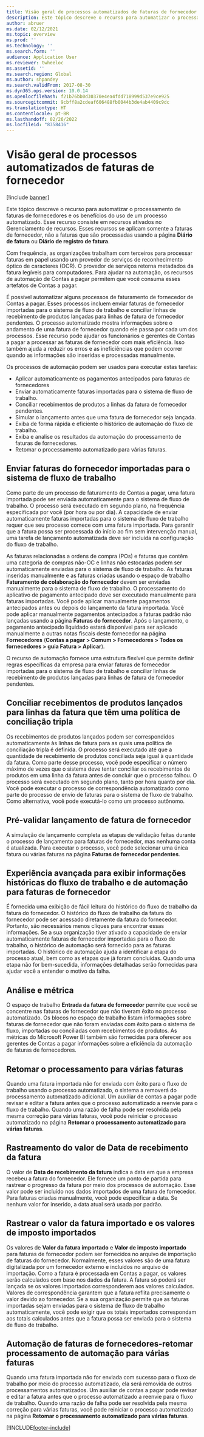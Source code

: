 ```yaml
---
title: Visão geral de processos automatizados de faturas de fornecedor
description: Este tópico descreve o recurso para automatizar o processamento de faturas de fornecedores e os benefícios do uso de um processo automatizado.
author: abruer
ms.date: 02/12/2021
ms.topic: overview
ms.prod: ''
ms.technology: ''
ms.search.form: ''
audience: Application User
ms.reviewer: twheeloc
ms.assetid: ''
ms.search.region: Global
ms.author: shpandey
ms.search.validFrom: 2017-08-30
ms.dyn365.ops.version: 10.0.14
ms.openlocfilehash: f21b76bb0d30370e4ea4fdd718999d537e9ce925
ms.sourcegitcommit: 9cbff8a2cdeaf606488fb0044b3de4ab4409c9dc
ms.translationtype: HT
ms.contentlocale: pt-BR
ms.lasthandoff: 02/26/2022
ms.locfileid: "8358416"
---
```

# <a name="automated-vendor-invoicing-processes-overview"></a>Visão geral de processos automatizados de faturas de fornecedor

[!include [banner](../includes/banner.md)]

Este tópico descreve o recurso para automatizar o processamento de faturas de fornecedores e os benefícios do uso de um processo automatizado. Esse recurso consiste em recursos ativados no Gerenciamento de recursos. Esses recursos se aplicam somente a faturas de fornecedor, não a faturas que são processadas usando a página **Diário de fatura** ou **Diário de registro de fatura**.

Com frequência, as organizações trabalham com terceiros para processar faturas em papel usando um provedor de serviços de reconhecimento óptico de caracteres (OCR). O provedor de serviços retorna metadados da fatura legíveis para computadores. Para ajudar na automação, os recursos de automação de Contas a pagar permitem que você consuma esses artefatos de Contas a pagar.

É possível automatizar alguns processos de faturamento de fornecedor de Contas a pagar. Esses processos incluem enviar faturas de fornecedor importadas para o sistema de fluxo de trabalho e conciliar linhas de recebimento de produtos lançadas para linhas de fatura de fornecedor pendentes. O processo automatizado mostra informações sobre o andamento de uma fatura de fornecedor quando ele passa por cada um dos processos. Esse recurso pode ajudar os funcionários e gerentes de Contas a pagar a processar as faturas de fornecedor com mais eficiência. Isso também ajuda a reduzir os erros e as ineficiências que podem ocorrer quando as informações são inseridas e processadas manualmente.

Os processos de automação podem ser usados para executar estas tarefas:

- Aplicar automaticamente os pagamentos antecipados para faturas de fornecedores
- Enviar automaticamente faturas importadas para o sistema de fluxo de trabalho.
- Conciliar recebimentos de produtos a linhas da fatura de fornecedor pendentes.
- Simular o lançamento antes que uma fatura de fornecedor seja lançada.
- Exiba de forma rápida e eficiente o histórico de automação do fluxo de trabalho.
- Exiba e analise os resultados da automação do processamento de faturas de fornecedores.
- Retomar o processamento automatizado para várias faturas.

## <a name="submit-imported-vendor-invoices-to-the-workflow-system"></a>Enviar faturas do fornecedor importadas para o sistema de fluxo de trabalho

Como parte de um processo de faturamento de Contas a pagar, uma fatura importada pode ser enviada automaticamente para o sistema de fluxo de trabalho. O processo será executado em segundo plano, na frequência especificada por você (por hora ou por dia). A capacidade de enviar automaticamente faturas importadas para o sistema de fluxo de trabalho requer que seu processo comece com uma fatura importada. Para garantir que a fatura possa ser processada do início ao fim sem intervenção manual, uma tarefa de lançamento automatizada deve ser incluída na configuração do fluxo de trabalho.


As faturas relacionadas a ordens de compra (POs) e faturas que contêm uma categoria de compras não-OC e linhas não estocadas podem ser automaticamente enviadas para o sistema de fluxo de trabalho. As faturas inseridas manualmente e as faturas criadas usando o espaço de trabalho **Faturamento de colaboração do fornecedor** devem ser enviadas manualmente para o sistema de fluxo de trabalho. O processamento do aplicativo de pagamento antecipado deve ser executado manualmente para faturas importadas. Você pode aplicar manualmente pagamentos antecipados antes ou depois do lançamento da fatura importada. Você pode aplicar manualmente pagamentos antecipados a faturas padrão não lançadas usando a página **Faturas do fornecedor**. Após o lançamento, o pagamento antecipado liquidado estará disponível para ser aplicado manualmente a outras notas fiscais deste fornecedor na página **Fornecedores** (**Contas a pagar \> Comum \> Fornecedores \> Todos os fornecedores \> guia Fatura \> Aplicar**).

O recurso de automação fornece uma estrutura flexível que permite definir regras específicas da empresa para enviar faturas de fornecedor importadas para o sistema de fluxo de trabalho e conciliar linhas de recebimento de produtos lançadas para linhas de fatura de fornecedor pendentes.

## <a name="match-product-receipts-to-invoice-lines-that-have-a-three-way-matching-policy"></a>Conciliar recebimentos de produtos lançados para linhas da fatura que têm uma política de conciliação tripla

Os recebimentos de produtos lançados podem ser correspondidos automaticamente às linhas de fatura para as quais uma política de conciliação tripla é definida. O processo será executado até que a quantidade de recebimento de produtos conciliada seja igual à quantidade da fatura. Como parte desse processo, você pode especificar o número máximo de vezes que o sistema deve tentar conciliar os recebimentos de produtos em uma linha da fatura antes de concluir que o processo falhou. O processo será executado em segundo plano, tanto por hora quanto por dia. Você pode executar o processo de correspondência automatizado como parte do processo de envio de faturas para o sistema de fluxo de trabalho. Como alternativa, você pode executá-lo como um processo autônomo.

## <a name="pre-validate-vendor-invoice-posting"></a>Pré-validar lançamento de fatura de fornecedor

A simulação de lançamento completa as etapas de validação feitas durante o processo de lançamento para faturas de fornecedor, mas nenhuma conta é atualizada. Para executar o processo, você pode selecionar uma única fatura ou várias faturas na página **Faturas de fornecedor pendentes**.

## <a name="enhanced-experience-for-viewing-workflow-and-automation-historical-information-for-vendor-invoices"></a>Experiência avançada para exibir informações históricas do fluxo de trabalho e de automação para faturas de fornecedor

É fornecida uma exibição de fácil leitura do histórico do fluxo de trabalho da fatura do fornecedor. O histórico do fluxo de trabalho da fatura do fornecedor pode ser acessado diretamente da fatura do fornecedor. Portanto, são necessários menos cliques para encontrar essas informações. Se a sua organização tiver ativado a capacidade de enviar automaticamente faturas de fornecedor importadas para o fluxo de trabalho, o histórico de automação será fornecido para as faturas importadas. O histórico de automação ajuda a identificar a etapa do processo atual, bem como as etapas que já foram concluídas. Quando uma etapa não for bem-sucedida, informações detalhadas serão fornecidas para ajudar você a entender o motivo da falha.

## <a name="analytics-and-metrics"></a>Análise e métrica

O espaço de trabalho **Entrada da fatura de fornecedor** permite que você se concentre nas faturas de fornecedor que não tiveram êxito no processo automatizado. Os blocos no espaço de trabalho listam informações sobre faturas de fornecedor que não foram enviadas com êxito para o sistema de fluxo, importadas ou conciliadas com recebimentos de produtos. As métricas do Microsoft Power BI também são fornecidas para oferecer aos gerentes de Contas a pagar informações sobre a eficiência da automação de faturas de fornecedores.


## <a name="resume-automation-processing-for-multiple-invoices"></a>Retomar o processamento para várias faturas

Quando uma fatura importada não for enviada com êxito para o fluxo de trabalho usando o processo automatizado, o sistema a removerá do processamento automatizado adicional. Um auxiliar de contas a pagar pode revisar e editar a fatura antes que o processo automatizado a reenvie para o fluxo de trabalho. Quando uma razão de falha pode ser resolvida pela mesma correção para várias faturas, você pode reiniciar o processo automatizado na página **Retomar o processamento automatizado para várias faturas**. 

## <a name="tracking-the-invoice-received-date-value"></a>Rastreamento do valor de Data de recebimento da fatura

O valor de **Data de recebimento da fatura** indica a data em que a empresa recebeu a fatura do fornecedor. Ele fornece um ponto de partida para rastrear o progresso da fatura por meio dos processos de automação. Esse valor pode ser incluído nos dados importados de uma fatura de fornecedor. Para faturas criadas manualmente, você pode especificar a data. Se nenhum valor for inserido, a data atual será usada por padrão.


## <a name="tracking-the-imported-invoice-amount-and-imported-sales-tax-amount-values"></a>Rastrear o valor da fatura importado e os valores de imposto importados

Os valores de **Valor da fatura importado** e **Valor de imposto importado** para faturas de fornecedor podem ser fornecidos no arquivo de importação de faturas do fornecedor. Normalmente, esses valores são de uma fatura digitalizada por um fornecedor externo e incluídos no arquivo de importação. Como a fatura é processada em Contas a pagar, os valores serão calculados com base nos dados da fatura. A fatura só poderá ser lançada se os valores importados corresponderem aos valores calculados. Valores de correspondência garantem que a fatura reflita precisamente o valor devido ao fornecedor. Se a sua organização permite que as faturas importadas sejam enviadas para o sistema de fluxo de trabalho automaticamente, você pode exigir que os totais importados correspondam aos totais calculados antes que a fatura possa ser enviada para o sistema de fluxo de trabalho.

## <a name="vendor-invoice-automation---resume-automation-processing-for-multiple-invoices"></a>Automação de faturas de fornecedores-retomar processamento de automação para várias faturas
Quando uma fatura importada não for enviada com sucesso para o fluxo de trabalho por meio do processo automatizado, ela será removida de outros processamentos automatizados. Um auxiliar de contas a pagar pode revisar e editar a fatura antes que o processo automatizado a reenvie para o fluxo de trabalho. Quando uma razão de falha pode ser resolvida pela mesma correção para várias faturas, você pode reiniciar o processo automatizado na página **Retomar o processamento automatizado para várias faturas**. 

[!INCLUDE[footer-include](../../includes/footer-banner.md)]
